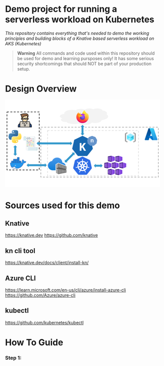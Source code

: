 # Demo project for running a serverless workload on Kubernetes

*This repository contains everything that's needed to demo the working principles and building blocks of a Knative based serverless workload on AKS (Kubernetes)*

>**Warning**
All commands and code used within this repository should be used for demo and learning pursposes only! It has some serious security shortcomings that should NOT be part of your production setup.

# Design Overview
<img src="https://raw.githubusercontent.com/Strobodov/serverless/main/knative_on_k8s.svg">

# Sources used for this demo

## Knative
https://knative.dev
https://github.com/knative

## kn cli tool
https://knative.dev/docs/client/install-kn/

## Azure CLI
https://learn.microsoft.com/en-us/cli/azure/install-azure-cli
https://github.com/Azure/azure-cli

## kubectl
https://github.com/kubernetes/kubectl

# How To Guide

### Step 1: 
